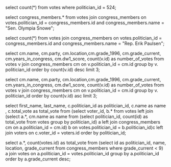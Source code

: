 <!-- Release 1  -->

<!-- 1. Hitung jumlah vote untuk Sen. Olympia Snowe yang memiliki id 524. -->
select count(*) from votes where politician_id = 524;
<!-- 2. Sekarang lakukan JOIN tanpa menggunakan id `524`. Query kedua tabel votes dan congress_members. -->
select congress_members.* from votes join congress_members on votes.politician_id = congress_members.id and congress_members.name = "Sen. Olympia Snowe";

<!-- 3. Sekarang gimana dengan representative Erik Paulsen? Berapa banyak vote yang dia dapatkan? -->
select count(*) from votes join congress_members on votes.politician_id = congress_members.id and congress_members.name = "Rep. Erik Paulsen";

<!-- 4. Buatlah 3 daftar peserta Congress yang mendapatkan vote terbanyak. Jangan sertakan field `created_at` dan `updated_at`. -->
select cm.name, cm.party, cm.location,cm.grade_1996, cm.grade_current, cm.years_in_congress, cm.dw1_score, count(v.id) as number_of_votes from votes v join congress_members cm on v.politician_id = cm.id  group by v. politician_id order by count(v.id) desc limit 3;

<!-- 5. Sekarang buatlah sebuah daftar semua anggota Congress yang setidaknya mendapatkan beberapa vote dalam urutan dari yang paling sedikit. Dan juga jangan sertakan field-field yang memiliki tipe date. -->
select cm.name, cm.party, cm.location,cm.grade_1996, cm.grade_current, cm.years_in_congress, cm.dw1_score, count(v.id) as number_of_votes from votes v join congress_members cm on v.politician_id = cm.id  group by v. politician_id order by count(v.id) asc limit 3;

<!-- Release 2  -->

<!-- 1. Siapa anggota Congress yang mendapatkan vote terbanyak? List nama mereka dan jumlah vote-nya. Siapa saja yang memilih politisi tersebut? List nama mereka, dan jenis kelamin mereka. -->
select first_name, last_name, c.politician_id as politician_id, c.name as name , c.total_vote as total_vote from (select voter_id, b.* from votes left join (select a.*, cm.name as name from (select politician_id, count(id) as total_vote from votes group by politician_id) a left join congress_members cm on a.politician_id = cm.id) b on votes.politician_id = b.politician_id)c left join voters on c.voter_id = voters.id order by politician_id;

<!-- 2. Berapa banyak vote yang diterima anggota Congress yang memiliki grade di bawah 9 (gunakan field `grade_current`)? Ambil nama, lokasi, grade_current dan jumlah vote. -->
select a.*, count(votes.id) as total_vote from (select id as politician_id, name, location, grade_current from congress_members where grade_current < 9) a join votes on a.politician_id = votes.politician_id group by a.politician_id order by a.grade_current desc;

<!-- 3. Apa saja 10 negara bagian yang memiliki voters terbanyak? List semua orang yang melakukan vote di negara bagian yang paling populer. (Akan menjadi daftar yang panjang, kamu bisa gunakan hasil dari query pertama untuk menyederhanakan query berikut ini.) -->

<!-- 4. List orang-orang yang vote lebih dari dua kali. Harusnya mereka hanya bisa vote untuk posisi Senator dan satu lagi untuk wakil. Wow, kita dapat si tukang curang! Segera laporkan ke KPK!! -->

<!-- 5. Apakah ada orang yang melakukan vote kepada politisi yang sama dua kali? Siapa namanya dan siapa nama politisinya? -->
